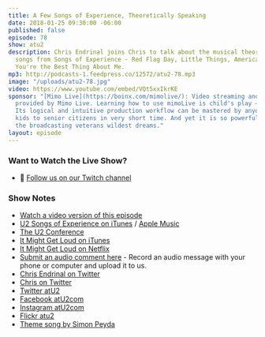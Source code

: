 ```yaml
---
title: A Few Songs of Experience, Theoretically Speaking
date: 2018-01-25 09:30:00 -06:00
published: false
episode: 78
show: atu2
description: Chris Endrinal joins Chris to talk about the musical theory behind 4
  songs from Songs of Experience - Red Flag Day, Little Things, American Soul, and
  You're the Best Thing About Me.
mp3: http://podcasts-1.feedpress.co/12572/atu2-78.mp3
image: "/uploads/atu2-78.jpg"
video: https://www.youtube.com/embed/VQt5xxIkrKE
sponsor: "[Mimo Live](https://boinx.com/mimolive/): Video streaming and production
  provided by Mimo Live. Learning how to use mimoLive is child's play – literally.
  Its logical and intuitive production workflow can be mastered by anyone from school
  kids to senior citizens in very short time. And yet it is so powerful, it also satisfies
  the broadcasting veterans wildest dreams."
layout: episode
---
```


### Want to Watch the Live Show?

* 💙 [Follow us on our Twitch channel](https://www.twitch.tv/goodstuff_fm)

### Show Notes

* [Watch a video version of this episode](https://www.youtube.com/watch?v=VQt5xxIkrKE)
* [U2 Songs of Experience on iTunes](https://geo.itunes.apple.com/us/album/songs-of-experience-deluxe-edition/1300908333?app=itunes&at=10l4Ki) / [Apple Music](https://geo.itunes.apple.com/us/album/songs-of-experience-deluxe-edition/1300908333?mt=1&app=music&itscg=30200&itsct=afftoolset_1&at=10l4Ki)
* [The U2 Conference](http://u2conference.com)
* [It Might Get Loud on iTunes](https://geo.itunes.apple.com/us/movie/it-might-get-loud/id336462914?mt=6&at=10l4Ki)
* [It Might Get Loud on Netflix](https://www.netflix.com/title/70109084)
* [Submit an audio comment here](https://www.dropbox.com/request/GA6MTwhVo618jrGPyDuE) - Record an audio message with your phone or computer and upload it to us.
* [Chris Endrinal on Twitter](https://twitter.com/cjsendrinal)
* [Chris on Twitter](https://twitter.com/iChris)
* [Twitter atU2](https://twitter.com/atu2)
* [Facebook atU2com](https://www.facebook.com/atu2com)
* [Instagram atU2com](https://www.instagram.com/atu2com/)
* [Flickr atu2](https://www.flickr.com/photos/atu2com/)
* [Theme song by Simon Peyda](https://simonpeyda.wordpress.com/2016/04/06/how-to-dismantle-a-sirens-song-the-making-of-a-podcast-theme/)
